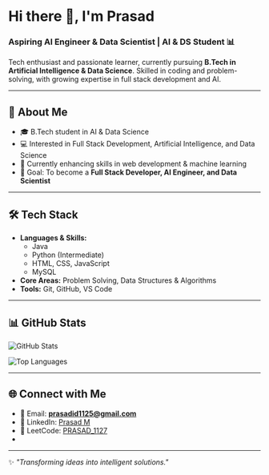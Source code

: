# Hi there 👋, I'm Prasad

### Aspiring AI Engineer & Data Scientist | AI & DS Student 📊  

Tech enthusiast and passionate learner, currently pursuing **B.Tech in Artificial Intelligence & Data Science**. Skilled in coding and problem-solving, with growing expertise in full stack development and AI.  

---

## 🚀 About Me
- 🎓 B.Tech student in AI & Data Science  
- 💻 Interested in Full Stack Development, Artificial Intelligence, and Data Science  
- 🌱 Currently enhancing skills in web development & machine learning  
- 🎯 Goal: To become a **Full Stack Developer, AI Engineer, and Data Scientist**  

---

## 🛠️ Tech Stack
- **Languages & Skills:**  
  - Java  
  - Python (Intermediate)  
  - HTML, CSS, JavaScript  
  - MySQL  
- **Core Areas:** Problem Solving, Data Structures & Algorithms  
- **Tools:** Git, GitHub, VS Code  

---

## 📊 GitHub Stats
![GitHub Stats](https://github-readme-stats.vercel.app/api?username=Kaizen-eng&show_icons=true&theme=tokyonight)  

![Top Languages](https://github-readme-stats.vercel.app/api/top-langs/?username=Kaizen-eng&layout=compact&theme=tokyonight)  

---

## 🌐 Connect with Me
- 📧 Email: **prasadid1125@gmail.com**  
- 💼 LinkedIn: [Prasad M](https://www.linkedin.com/in/prasad-m-292577370?utm_source=share&utm_campaign=share_via&utm_content=profile&utm_medium=android_app)  
- 🧩 LeetCode: [PRASAD_1127](https://leetcode.com/u/PRASAD_1127/)
- 
---

✨ *"Transforming ideas into intelligent solutions."*
